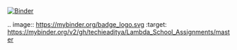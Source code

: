 [![Binder](https://mybinder.org/badge_logo.svg)](https://mybinder.org/v2/gh/techieaditya/Lambda_School_Assignments/master)

.. image:: https://mybinder.org/badge_logo.svg
 :target: https://mybinder.org/v2/gh/techieaditya/Lambda_School_Assignments/master

